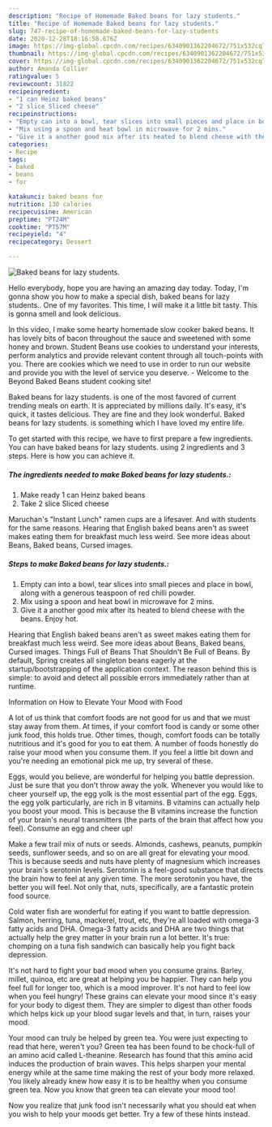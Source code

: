 ```yaml
---
description: "Recipe of Homemade Baked beans for lazy students."
title: "Recipe of Homemade Baked beans for lazy students."
slug: 747-recipe-of-homemade-baked-beans-for-lazy-students
date: 2020-12-28T18:16:58.676Z
image: https://img-global.cpcdn.com/recipes/6340901362204672/751x532cq70/baked-beans-for-lazy-students-recipe-main-photo.jpg
thumbnail: https://img-global.cpcdn.com/recipes/6340901362204672/751x532cq70/baked-beans-for-lazy-students-recipe-main-photo.jpg
cover: https://img-global.cpcdn.com/recipes/6340901362204672/751x532cq70/baked-beans-for-lazy-students-recipe-main-photo.jpg
author: Amanda Collier
ratingvalue: 5
reviewcount: 31822
recipeingredient:
- "1 can Heinz baked beans"
- "2 slice Sliced cheese"
recipeinstructions:
- "Empty can into a bowl, tear slices into small pieces and place in bowl, along with a generous teaspoon of red chilli powder."
- "Mix using a spoon and heat bowl in microwave for 2 mins."
- "Give it a another good mix after its heated to blend cheese with the beans. Enjoy hot."
categories:
- Recipe
tags:
- baked
- beans
- for

katakunci: baked beans for 
nutrition: 130 calories
recipecuisine: American
preptime: "PT24M"
cooktime: "PT57M"
recipeyield: "4"
recipecategory: Dessert

---
```



![Baked beans for lazy students.](https://img-global.cpcdn.com/recipes/6340901362204672/751x532cq70/baked-beans-for-lazy-students-recipe-main-photo.jpg)

Hello everybody, hope you are having an amazing day today. Today, I'm gonna show you how to make a special dish, baked beans for lazy students.. One of my favorites. This time, I will make it a little bit tasty. This is gonna smell and look delicious.

In this video, I make some hearty homemade slow cooker baked beans. It has lovely bits of bacon throughout the sauce and sweetened with some honey and brown. Student Beans use cookies to understand your interests, perform analytics and provide relevant content through all touch-points with you. There are cookies which we need to use in order to run our website and provide you with the level of service you deserve. - Welcome to the Beyond Baked Beans student cooking site!

Baked beans for lazy students. is one of the most favored of current trending meals on earth. It is appreciated by millions daily. It's easy, it's quick, it tastes delicious. They are fine and they look wonderful. Baked beans for lazy students. is something which I have loved my entire life.


To get started with this recipe, we have to first prepare a few ingredients. You can have baked beans for lazy students. using 2 ingredients and 3 steps. Here is how you can achieve it.

<!--inarticleads1-->

##### The ingredients needed to make Baked beans for lazy students.:

1. Make ready 1 can Heinz baked beans
1. Take 2 slice Sliced cheese


Maruchan&#39;s &#34;Instant Lunch&#34; ramen cups are a lifesaver. And with students for the same reasons. Hearing that English baked beans aren&#39;t as sweet makes eating them for breakfast much less weird. See more ideas about Beans, Baked beans, Cursed images. 

<!--inarticleads2-->

##### Steps to make Baked beans for lazy students.:

1. Empty can into a bowl, tear slices into small pieces and place in bowl, along with a generous teaspoon of red chilli powder.
1. Mix using a spoon and heat bowl in microwave for 2 mins.
1. Give it a another good mix after its heated to blend cheese with the beans. Enjoy hot.


Hearing that English baked beans aren&#39;t as sweet makes eating them for breakfast much less weird. See more ideas about Beans, Baked beans, Cursed images. Things Full of Beans That Shouldn&#39;t Be Full of Beans. By default, Spring creates all singleton beans eagerly at the startup/bootstrapping of the application context. The reason behind this is simple: to avoid and detect all possible errors immediately rather than at runtime. 

Information on How to Elevate Your Mood with Food


A lot of us think that comfort foods are not good for us and that we must stay away from them. At times, if your comfort food is candy or some other junk food, this holds true. Other times, though, comfort foods can be totally nutritious and it's good for you to eat them. A number of foods honestly do raise your mood when you consume them. If you feel a little bit down and you're needing an emotional pick me up, try several of these.

Eggs, would you believe, are wonderful for helping you battle depression. Just be sure that you don't throw away the yolk. Whenever you would like to cheer yourself up, the egg yolk is the most essential part of the egg. Eggs, the egg yolk particularly, are rich in B vitamins. B vitamins can actually help you boost your mood. This is because the B vitamins increase the function of your brain's neural transmitters (the parts of the brain that affect how you feel). Consume an egg and cheer up!

Make a few trail mix of nuts or seeds. Almonds, cashews, peanuts, pumpkin seeds, sunflower seeds, and so on are all great for elevating your mood. This is because seeds and nuts have plenty of magnesium which increases your brain's serotonin levels. Serotonin is a feel-good substance that directs the brain how to feel at any given time. The more serotonin you have, the better you will feel. Not only that, nuts, specifically, are a fantastic protein food source.

Cold water fish are wonderful for eating if you want to battle depression. Salmon, herring, tuna, mackerel, trout, etc, they're all loaded with omega-3 fatty acids and DHA. Omega-3 fatty acids and DHA are two things that actually help the grey matter in your brain run a lot better. It's true: chomping on a tuna fish sandwich can basically help you fight back depression. 

It's not hard to fight your bad mood when you consume grains. Barley, millet, quinoa, etc are great at helping you be happier. They can help you feel full for longer too, which is a mood improver. It's not hard to feel low when you feel hungry! These grains can elevate your mood since it's easy for your body to digest them. They are simpler to digest than other foods which helps kick up your blood sugar levels and that, in turn, raises your mood.

Your mood can truly be helped by green tea. You were just expecting to read that here, weren't you? Green tea has been found to be chock-full of an amino acid called L-theanine. Research has found that this amino acid induces the production of brain waves. This helps sharpen your mental energy while at the same time making the rest of your body more relaxed. You likely already knew how easy it is to be healthy when you consume green tea. Now you know that green tea can elevate your mood too!

Now you realize that junk food isn't necessarily what you should eat when you wish to help your moods get better. Try  a few  of  these  hints  instead.

